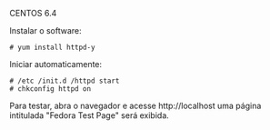 CENTOS 6.4

Instalar o software:

    # yum install httpd-y 


Iniciar automaticamente:

    # /etc /init.d /httpd start
    # chkconfig httpd on

Para testar, abra o navegador e acesse http://localhost
uma página intitulada "Fedora Test Page" será exibida.